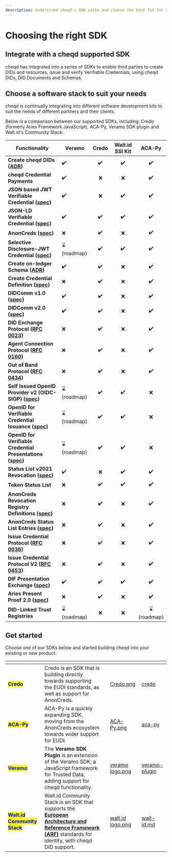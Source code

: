 ```yaml
---
description: Understand cheqd's SDK suite and choose the best fit for your project.
---
```


# Choosing the right SDK

## Integrate with a cheqd supported SDK

cheqd has integrated into a series of SDKs to enable third parties to create DIDs and resources, issue and verify Verifiable Credentials, using cheqd DIDs, DID Documents and Schemas.

## Choose a software stack to suit your needs

cheqd is continually integrating into different software development kits to suit the needs of different partners and their clients.

Below is a comparison between our supported SDKs, including: Credo (formerly Aries Framework JavaScript), ACA-Py, Veramo SDK plugin and Walt.id's Community Stack.

| Functionality                                                                                                                                            | Veramo     | Credo | Walt.id SSI Kit |   ACA-Py   |
| -------------------------------------------------------------------------------------------------------------------------------------------------------- | ---------- | :---: | :-------------: | :--------: |
| **Create cheqd DIDs (**[**ADR**](../architecture/adr-list/adr-001-cheqd-did-method.md)**)**                                                              | ✔️         |   ✔️  |        ✔️       |     ✔️     |
| **cheqd Credential Payments**                                                                                                                            | ✔️         |   ❌   |        ❌        |     ✔️     |
| **JSON based JWT Verifiable Credential (**[**spec**](https://www.w3.org/TR/vc-data-model/)**)**                                                          | ✔️         |   ❌   |        ✔️       |     ✔️     |
| **JSON-LD Verifiable Credential (**[**spec**](https://www.w3.org/TR/vc-data-model/)**)**                                                                 | ✔️         |   ✔️  |        ✔️       |     ✔️     |
| **AnonCreds (**[**spec**](https://hyperledger.github.io/anoncreds-spec/)**)**                                                                            | ❌          |   ✔️  |        ❌        |     ✔️     |
| **Selective Disclosure-JWT Credential (**[**spec**](https://datatracker.ietf.org/doc/draft-ietf-oauth-selective-disclosure-jwt/)**)**                    | ⌛(roadmap) |   ✔️  |        ✔️       |     ✔️     |
| **Create on-ledger Schema (**[**ADR**](../architecture/adr-list/adr-002-did-linked-resources.md)**)**                                                    | ✔️         |   ✔️  |        ❌        |     ✔️     |
| **Create Credential Definition (**[**spec**](../advanced/anoncreds/)**)**                                                                                | ❌          |   ✔️  |        ❌        |     ✔️     |
| **DIDComm v1.0 (**[**spec**](https://didcomm.org/basicmessage/1.0/)**)**                                                                                 | ✔️         |   ✔️  |        ❌        |     ✔️     |
| **DIDComm v2.0 (**[**spec**](https://identity.foundation/didcomm-messaging/spec/)**)**                                                                   | ✔️         |   ✔️  |        ❌        |     ✔️     |
| **DID Exchange Protocol (**[**RFC 0023**](https://github.com/hyperledger/aries-rfcs/tree/main/features/0023-did-exchange)**)**                           | ❌          |   ✔️  |        ❌        |     ✔️     |
| **Agent Connection Protocol (**[**RFC 0160**](https://github.com/hyperledger/aries-rfcs/blob/main/features/0160-connection-protocol/README.md)**)**      | ❌          |   ✔️  |        ❌        |     ✔️     |
| **Out of Band Protocol (**[**RFC 0434**](https://github.com/hyperledger/aries-rfcs/blob/main/features/0434-outofband/README.md)**)**                     | ❌          |   ✔️  |        ❌        |     ✔️     |
| **Self Issued OpenID Provider v2 (OIDC-SIOP) (**[**spec**](https://openid.net/specs/openid-connect-self-issued-v2-1_0.html)**)**                         | ⌛(roadmap) |   ✔️  |        ✔️       |      ❌     |
| **OpenID for Verifiable Credential Issuance (**[**spec**](https://openid.net/specs/openid-4-verifiable-credential-issuance-1_0.html)**)**                | ⌛(roadmap) |   ✔️  |        ✔️       |      ❌     |
| **OpenID for Verifiable Credential Presentations (**[**spec**](https://openid.net/specs/openid-4-verifiable-presentations-1_0.html)**)**                 | ⌛(roadmap) |   ✔️  |        ✔️       |      ❌     |
| **Status List v2021 Revocation (**[**spec**](https://www.w3.org/TR/vc-status-list/)**)**                                                                 | ✔️         |   ❌   |        ✔️       |     ✔️     |
| **Token Status List**                                                                                                                                    | ❌          |   ✔️  |        ✔️       |     ✔️     |
| **AnonCreds Revocation Registry Definitions (**[**spec**](https://docs.cheqd.io/identity/guides/anoncreds/revocation-registry-definition)**)**           | ❌          |   ✔️  |        ❌        |     ✔️     |
| **AnonCreds Status List Entries (**[**spec**](https://docs.cheqd.io/identity/guides/anoncreds/revocation-status-list)**)**                               | ❌          |   ✔️  |        ❌        |     ✔️     |
| **Issue Credential Protocol (**[**RFC 0036**](https://github.com/hyperledger/aries-rfcs/blob/master/features/0036-issue-credential/README.md)**)**       | ❌          |   ✔️  |        ❌        |     ✔️     |
| **Issue Credential Protocol V2 (**[**RFC 0453**](https://github.com/hyperledger/aries-rfcs/blob/master/features/0453-issue-credential-v2/README.md)**)** | ❌          |   ✔️  |        ❌        |     ✔️     |
| **DIF Presentation Exchange (**[**spec**](https://identity.foundation/presentation-exchange/)**)**                                                       | ✔️         |   ✔️  |        ✔️       |     ✔️     |
| **Aries Present Proof 2.0 (**[**spec**](https://github.com/hyperledger/aries-rfcs/blob/main/features/0454-present-proof-v2/README.md)**)**               | ❌          |   ✔️  |        ❌        |     ✔️     |
| **DID-Linked Trust Registries**                                                                                                                          | ⌛(roadmap) |   ❌   |        ❌        | ⌛(roadmap) |

## Get started

Choose one of our SDKs below and started building cheqd into your existing or new product:

<table data-card-size="large" data-view="cards" data-full-width="false"><thead><tr><th></th><th></th><th></th><th data-hidden data-card-cover data-type="files"></th><th data-hidden data-card-target data-type="content-ref"></th></tr></thead><tbody><tr><td><mark style="color:blue;"><strong>Credo</strong></mark></td><td>Credo is an SDK that is building directly towards supporting the EUDI standards, as well as support for AnonCreds.</td><td></td><td><a href="../.gitbook/assets/Credo.png">Credo.png</a></td><td><a href="credo/">credo</a></td></tr><tr><td><mark style="color:blue;"><strong>ACA-Py</strong></mark></td><td>ACA-Py is a quickly expanding SDK, moving from the AnonCreds ecosystem towards wider support for EUDI.</td><td></td><td><a href="../.gitbook/assets/ACA-Py.png">ACA-Py.png</a></td><td><a href="aca-py/">aca-py</a></td></tr><tr><td><mark style="color:blue;"><strong>Veramo</strong></mark></td><td>The <strong>Veramo SDK Plugin</strong> is an extension of the Veramo SDK, a JavaScript framework for Trusted Data, adding support for cheqd functionality.</td><td></td><td><a href="../.gitbook/assets/veramo logo.png">veramo logo.png</a></td><td><a href="veramo-plugin/">veramo-plugin</a></td></tr><tr><td><mark style="color:blue;"><strong>Walt.id Community Stack</strong></mark></td><td>Walt.id Community Stack is an SDK that supports the <a href="https://digital-strategy.ec.europa.eu/en/library/european-digital-identity-architecture-and-reference-framework-outline"><strong>European Architecture and Reference Framework (ARF)</strong></a> standards for identity, with cheqd DID support.</td><td></td><td><a href="../.gitbook/assets/walt.id logo.png">walt.id logo.png</a></td><td><a href="walt-id.md">walt-id.md</a></td></tr></tbody></table>
